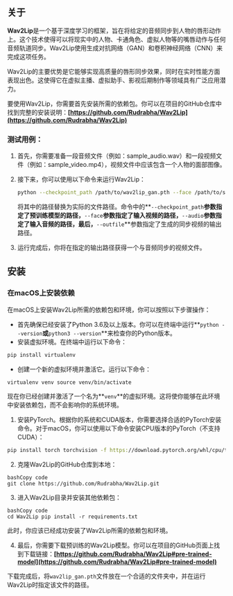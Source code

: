 ## 关于
**Wav2Lip**是一个基于深度学习的框架，旨在将给定的音频同步到人物的唇形动作上。这个技术使得可以将现实中的人物、卡通角色、虚拟人物等的嘴唇动作与任何音频轨道同步。Wav2Lip使用生成对抗网络（GAN）和卷积神经网络（CNN）来完成这项任务。

Wav2Lip的主要优势是它能够实现高质量的唇形同步效果，同时在实时性能方面表现出色。这使得它在虚拟主播、虚拟助手、影视后期制作等领域具有广泛应用潜力。

要使用Wav2Lip，你需要首先安装所需的依赖包。你可以在项目的GitHub仓库中找到完整的安装说明：**[https://github.com/Rudrabha/Wav2Lip](https://github.com/Rudrabha/Wav2Lip)**

### 测试用例：

1. 首先，你需要准备一段音频文件（例如：sample_audio.wav）和一段视频文件（例如：sample_video.mp4），视频文件中应该包含一个人物的面部图像。
2. 接下来，你可以使用以下命令来运行Wav2Lip：
    
    ```bash
    python --checkpoint_path /path/to/wav2lip_gan.pth --face /path/to/sample_video.mp4 --audio /path/to/sample_audio.wav --outfile /path/to/output_video.mp4
    ```
    
    将其中的路径替换为实际的文件路径。命令中的**`--checkpoint_path`**参数指定了预训练模型的路径，**`--face`**参数指定了输入视频的路径，**`--audio`**参数指定了输入音频的路径，最后，**`--outfile`**参数指定了生成的同步视频的输出路径。
    
3. 运行完成后，你将在指定的输出路径获得一个与音频同步的视频文件。


## 安装

### 在macOS上安装依赖

在macOS上安装Wav2Lip所需的依赖包和环境，你可以按照以下步骤操作：

- 首先确保已经安装了Python 3.6及以上版本。你可以在终端中运行**`python --version`**或**`python3 --version`**来检查你的Python版本。
- 安装虚拟环境。在终端中运行以下命令：

```bash
pip install virtualenv
```

- 创建一个新的虚拟环境并激活它。运行以下命令：

```bash
virtualenv venv source venv/bin/activate
```

现在你已经创建并激活了一个名为**`venv`**的虚拟环境。这将使你能够在此环境中安装依赖包，而不会影响你的系统环境。

1. 安装PyTorch。根据你的系统和CUDA版本，你需要选择合适的PyTorch安装命令。对于macOS，你可以使用以下命令安装CPU版本的PyTorch（不支持CUDA）：

```bash
pip install torch torchvision -f https://download.pytorch.org/whl/cpu/torch_stable.html
```

2. 克隆Wav2Lip的GitHub仓库到本地：

```
bashCopy code
git clone https://github.com/Rudrabha/Wav2Lip.git

```

3. 进入Wav2Lip目录并安装其他依赖包：

```
bashCopy code
cd Wav2Lip pip install -r requirements.txt

```

此时，你应该已经成功安装了Wav2Lip所需的依赖包和环境。

4. 最后，你需要下载预训练的Wav2Lip模型。你可以在项目的GitHub页面上找到下载链接：**[https://github.com/Rudrabha/Wav2Lip#pre-trained-model](https://github.com/Rudrabha/Wav2Lip#pre-trained-model)**

下载完成后，将`wav2lip_gan.pth`文件放在一个合适的文件夹中，并在运行Wav2Lip时指定该文件的路径。
